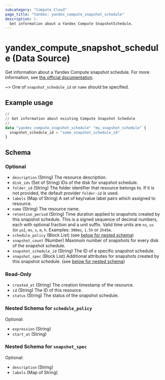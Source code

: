 ```yaml
---
subcategory: "Compute Cloud"
page_title: "Yandex: yandex_compute_snapshot_schedule"
description: |-
  Get information about a Yandex Compute SnapshotSchedule.
---
```


# yandex_compute_snapshot_schedule (Data Source)

Get information about a Yandex Compute snapshot schedule. For more information, see [the official documentation](https://yandex.cloud/docs/compute/concepts/snapshot-schedule).

~> One of `snapshot_schedule_id` or `name` should be specified.

## Example usage

```terraform
//
// Get information about existing Compute Snapshot Schedule
//
data "yandex_compute_snapshot_schedule" "my_snapshot_schedule" {
  snapshot_schedule_id = "some_snapshot_schedule_id"
}
```

<!-- schema generated by tfplugindocs -->
## Schema

### Optional

- `description` (String) The resource description.
- `disk_ids` (Set of String) IDs of the disk for snapshot schedule.
- `folder_id` (String) The folder identifier that resource belongs to. If it is not provided, the default provider `folder-id` is used.
- `labels` (Map of String) A set of key/value label pairs which assigned to resource.
- `name` (String) The resource name.
- `retention_period` (String) Time duration applied to snapshots created by this snapshot schedule. This is a signed sequence of decimal numbers, each with optional fraction and a unit suffix. Valid time units are `ns`, `us` (or `µs`), `ms`, `s`, `m`, `h`. Examples: `300ms`, `1.5h` or `2h45m`.
- `schedule_policy` (Block List) (see [below for nested schema](#nestedblock--schedule_policy))
- `snapshot_count` (Number) Maximum number of snapshots for every disk of the snapshot schedule.
- `snapshot_schedule_id` (String) The ID of a specific snapshot schedule.
- `snapshot_spec` (Block List) Additional attributes for snapshots created by this snapshot schedule. (see [below for nested schema](#nestedblock--snapshot_spec))

### Read-Only

- `created_at` (String) The creation timestamp of the resource.
- `id` (String) The ID of this resource.
- `status` (String) The status of the snapshot schedule.

<a id="nestedblock--schedule_policy"></a>
### Nested Schema for `schedule_policy`

Optional:

- `expression` (String)
- `start_at` (String)


<a id="nestedblock--snapshot_spec"></a>
### Nested Schema for `snapshot_spec`

Optional:

- `description` (String)
- `labels` (Map of String)
